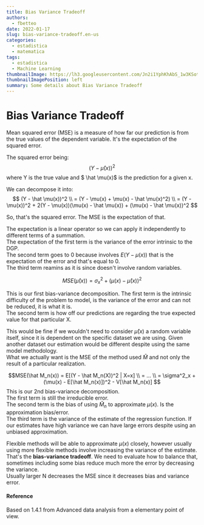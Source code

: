 ```yaml
---
title: Bias Variance Tradeoff
authors:
  - fbetteo 
date: 2022-01-17
slug: bias-variance-tradeoff.en-us
categories:
  - estadistica
  - matematica
tags:
  - estadistica
  - Machine Learning
thumbnailImage: https://lh3.googleusercontent.com/Jn2i1YphKhAbS_1w3KSotp7L0BZA3GguSSAEUCCyH9V4g2PtunCuoE0GlY-PkdrsLERb08KiSsNvIMPqpQ=w260-h173-rw
thumbnailImagePosition: left
summary: Some details about Bias Variance Tradeoff
---
```


# Bias Variance Tradeoff

Mean squared error (MSE) is a measure of how far our prediction is from the true values of the dependent variable. It's the expectation of the squared error.

The squared error being:  
$$(Y - \hat \mu(x))^2$$ 
where Y is the true value and $ \hat \mu(x)$ is the prediction for a given x.

We can decompose it into:  
$$
(Y - \hat \mu(x))^2 \\
= (Y - \mu(x) + \mu(x) - \hat \mu(x)^2) \\
= (Y - \mu(x))^2 + 2(Y - \mu(x))(\mu(x) - \hat \mu(x)) + (\mu(x) - \hat \mu(x))^2
$$

So, that's the squared error. The MSE is the expectation of that.  


The expectation is a linear operator so we can apply it independently to different terms of a summation.  
The expectation of the first term is the variance of the error intrinsic to the DGP.  
The second term goes to 0 because involves $E(Y-\mu(x))$ that is the expectation of the error and that's equal to 0.  
The third term reamins as it is since doesn't involve random variables.  

$$MSE(\hat \mu(x)) = \sigma^2_x + (\mu(x) - \hat \mu(x))^2$$

This is our first bias-variance decomposition. The first term is the intrinsic difficulty of the problem to model, is the variance of the error and can not be reduced, it is what it is.  
The second term is how off our predictions are regarding the true expected value for that particular X.  

This would be fine if we wouldn't need to consider $\hat \mu(x)$ a random variable itself, since it is dependent on the specific dataset we are using. Given another dataset our estimation would be different despite using the same model methodology.  
What we actually want is the MSE of the method used $\hat M$ and not only the result of a particular realization.

$$MSE(\hat M_n(x)) = E[(Y - \hat M_n(X))^2 | X=x] \\
= ... \\
= \sigma^2_x + (\mu(x) -  E[\hat M_n(x)])^2 - V[\hat M_n(x)]
$$
This is our 2nd bias-variance decomposition.  
The first term is still the irreducible error.  
The second term is the bias of using $\hat M_n$ to approximate $\mu(x)$. Is the approximation bias/error.  
The third term is the variance of the estimate of the regression function. If our estimates have high variance we can have large errors despite using an unbiased approximation.  

Flexible methods will be able to approximate $\mu(x)$ closely, however usually using more flexible methods involve increasing the variance of the estimate. That's the **bias-variance tradeoff**. We need to evaluate how to balance that, sometimes including some bias reduce much more the error by decreasing the variance.  
Usually larger N decreases the MSE since it decreases bias and variance error.


#### Reference
Based on 1.4.1 from Advanced data analysis from a elementary point of view.

































